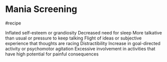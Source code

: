 # Mania Screening
#recipe

Inflated self-esteem or grandiosity
Decreased need for sleep
More talkative than usual or pressure to keep talking
Flight of ideas or subjective experience that thoughts are racing
Distractibility
Increase in goal-directed activity or psychomotor agitation
Excessive involvement in activities that have high potential for painful consequences